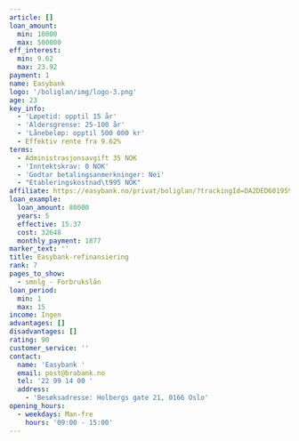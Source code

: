 ```yaml
---
article: []
loan_amount:
  min: 10000
  max: 500000
eff_interest:
  min: 9.62
  max: 23.92
payment: 1
name: Easybank
logo: '/boliglan/img/logo-3.png'
age: 23
key_info:
  - 'Løpetid: opptil 15 år'
  - 'Aldersgrense: 25-100 år'
  - 'Lånebeløp: opptil 500 000 kr'
  - Effektiv rente fra 9.62%
terms:
  - Administrasjonsavgift 35 NOK
  - 'Inntektskrav: 0 NOK'
  - 'Godtar betalingsanmerkninger: Nei'
  - "Etableringskostnad\t995 NOK"
affiliate: https://easybank.no/privat/boliglan/?trackingId=DA2DED60195908C240213079CF2977CAF5B7C1E3
loan_example:
  loan_amount: 80000
  years: 5
  effective: 15.37
  cost: 32648
  monthly_payment: 1877
marker_text: ''
title: Easybank-refinansiering
rank: 7
pages_to_show:
  - smnlg - Forbrukslån
loan_period:
  min: 1
  max: 15
income: Ingen
advantages: []
disadvantages: []
rating: 90
customer_service: ''
contact:
  name: 'Easybank '
  email: post@brabank.no
  tel: '22 99 14 00 '
  address:
    - 'Besøksadresse: Holbergs gate 21, 0166 Oslo'
opening_hours:
  - weekdays: Man-fre
    hours: '09:00 - 15:00'
---
```

